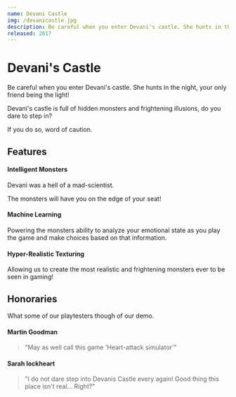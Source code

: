 ```yaml
---
name: Devani Castle
img: /devanicastle.jpg
description: Be careful when you enter Devani's castle. She hunts in the night, your only friend being the light!
released: 2017
---
```


# Devani's Castle

Be careful when you enter Devani's castle. She hunts in the night, your only friend being the light!

Devani's castle is full of hidden monsters and frightening illusions, do you dare to step in?

If you do so, word of caution.

## Features

#### Intelligent Monsters

Devani was a hell of a mad-scientist.

The monsters will have you on the edge of your seat!

#### Machine Learning
Powering the monsters ability to analyze your emotional state as you play the game and make choices based on that information.

#### Hyper-Realistic Texturing
Allowing us to create the most realistic and frightening monsters ever to be seen in gaming!

#### 

## Honoraries

What some of our playtesters though of our demo.

#### Martin Goodman
> "May as well call this game 'Heart-attack simulator'"

#### Sarah lockheart
> "I do not dare step into Devanis Castle every again! Good thing this place isn't real... Right?"
